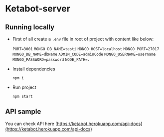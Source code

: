 # Ketabot-server

## Running locally 
 * First of all create a `.env` file in root of project with content like below:
 

     `PORT=3001`
     `MONGO_DB_NAME=testi`
     `MONGO_HOST=localhost`
     `MONGO_PORT=27017`
     `MONGO_DB_NAME=dbName`
     `ADMIN_CODE=adminCode`
     `MONGO_USERNAME=username`
     `MONGO_PASSWORD=password`
     `NODE_PATH=.`
 
     
     
 * Install dependencies  
 
       npm i
 
 * Run project
 
       npm start 
 

## API sample

You can check API here [https://ketabot.herokuapp.com/api-docs](https://ketabot.herokuapp.com/api-docs)